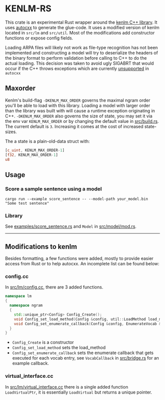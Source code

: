 # KENLM-RS

This crate is an experimental Rust wrapper around the [kenlm C++ library](https://github.com/kpu/kenlm/). It uses [autocxx](https://google.github.io/autocxx/) to generate the glue-code. It uses a modified version of kenlm located in `src/lm` and `src/util`. Most of the modifications add constructor functions or expose config fields.

Loading ARPA files will likely not work as file-type recognition has not been implemented and constructing a model will try to deserialize the headers of the binary format to perform validation before calling to C++ to do the actual loading. This decision was taken to avoid ugly SIGABRT that would occur if the C++ throws exceptions which are currently [unsupported](https://google.github.io/autocxx/other_features.html?highlight=exception#exceptions) in `autocxx` 

## Maxorder

Kenlm's build-flag `-DKENLM_MAX_ORDER` governs the maximal ngram order you'll be able to load with this library. Loading a model with larger order than the library was built with will cause a runtime exception originating in C++. `-DKENLM_MAX_ORDER` also governs the size of state, you may set it via the env var `KENLM_MAX_ORDER` or by changing the default value in [src/build.rs](src/build.rs). The current default is `3`. Increasing it comes at the cost of increased state-sizes.

The a state is a plain-old-data struct with:

```rust
[c_uint, KENLM_MAX_ORDER-1]
[f32, KENLM_MAX_ORDER-1]
u8
```

## Usage

### Score a sample sentence using a model

```
cargo run --example score_sentence -- --model-path your_model.bin "Some test sentence"
```

### Library

See [examples/score_sentence.rs](examples/score_sentence.rs) and `Model` in [src/model/mod.rs](src/model/mod.rs).

-----------------------------

## Modifications to kenlm

Besides formatting, a few functions were added, mostly to provide easier access from Rust or to help autocxx. An incomplete list can be found below:

### config.cc

In [src/lm/config.cc](src/lm/config.cc), there are 3 added functions. 

```c++
namespace lm
{
  namespace ngram
  {
    std::unique_ptr<Config> Config_Create();
    void Config_set_load_method(Config &config, util::LoadMethod load_method);
    void Config_set_enumerate_callback(Config &config, EnumerateVocab &enumerateCallback);
  }
}
```
- `Config_Create` is a constructor
- `Config_set_load_method` sets the load_method 
- `Config_set_enumerate_callback` sets the enumerate callback that gets executed for each vocab entry, see `VocabCallback` in [src/bridge.rs](src/bridge.rs) for an example callback.


### virtual_interface.cc

In [src/lm/virtual_interface.cc](src/lm/virtual_interface.cc) there is a single added function `LoadVirtualPtr`, it is essentially `LoadVirtual` but returns a unique pointer.
